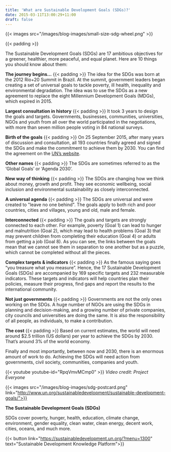 ```yaml
---
title: 'What are Sustainable Development Goals (SDGs)?'
date: 2015-03-11T13:00:29+11:00
draft: false
---
```


{{< images src="/images/blog-images/small-size-sdg-wheel.png" >}}

{{< padding >}}

The Sustainable Development Goals (SDGs) are 17 ambitious objectives for a greener, healthier, more peaceful, and equal planet. Here are 10 things you should know about them:

**The journey begins...**
{{< padding >}}
The idea for the SDGs was born at the 2012 Rio+20 Summit in Brazil. At the summit, government leaders began creating a set of universal goals to tackle poverty, ill health, inequality and environmental degradation. The idea was to use the SDGs as a new agreement to replace the eight Millennium Development Goals (MDGs), which expired in 2015.

**Largest consultation in history**
{{< padding >}}
It took 3 years to design the goals and targets. Governments, businesses, communities, universities, NGOs and youth from all over the world participated in the negotiations, with more than seven million people voting in 84 national surveys.

**Birth of the goals**
{{< padding >}}
On 25 September 2015, after many years of discussion and consultation, all 193 countries finally agreed and signed the SDGs and make the commitment to achieve them by 2030. You can find the agreement on the [UN’s website](https://sustainabledevelopment.un.org/post2015/transformingourworld).

**Other names**
{{< padding >}}
The SDGs are sometimes referred to as the ‘Global Goals’ or ‘Agenda 2030’.

**New way of thinking**
{{< padding >}}
The SDGs are changing how we think about money, growth and profit. They see economic wellbeing, social inclusion and environmental sustainability as closely interconnected.

**A universal agenda**
{{< padding >}}
The SDGs are universal and were created to "leave no one behind". The goals apply to both rich and poor countries, cities and villages, young and old, male and female.

**Interconnected**
{{< padding >}}
The goals and targets are strongly connected to each other. For example, poverty (Goal 1) can lead to hunger and malnutrition (Goal 2), which may lead to health problems (Goal 3) that may prevent children from completing their education (Goal 4) or adults from getting a job (Goal 8). As you can see, the links between the goals mean that we cannot see them in separation to one another but as a puzzle, which cannot be completed without all the pieces.

**Complex targets & indicators**
{{< padding >}}
As the famous saying goes “you treasure what you measure”. Hence, the 17 Sustainable Development Goals (SDGs) are accompanied by 169 specific targets and 232 measurable indicators. These targets and indicators will help countries plan their policies, measure their progress, find gaps and report the results to the international community.

**Not just governments**
{{< padding >}}
Governments are not the only ones working on the SDGs. A huge number of NGOs are using the SDGs in planning and decision-making, and a growing number of private companies, city councils and universities are doing the same. It is also the responsibility of all people, as individuals, to make a contribution.

**The cost**
{{< padding >}}
Based on current estimates, the world will need around \$2.5 trillion (US dollars) per year to achieve the SDGs by 2030. That’s around 3% of the world economy.

Finally and most importantly, between now and 2030, there is an enormous amount of work to do. Achieving the SDGs will need action from governments, civil society, communities, companies and youth.

{{< youtube youtube-id="RpqVmvMCmp0" >}}
_Video credit: Project Everyone_

{{< images src="/images/blog-images/sdg-postcard.png" link="http://www.un.org/sustainabledevelopment/sustainable-development-goals/">}}

**The Sustainable Development Goals (SDGs)**

SDGs cover poverty, hunger, health, education, climate change, environment, gender equality, clean water, clean energy, decent work, cities, oceans, and much more.

{{< button link="https://sustainabledevelopment.un.org/?menu=1300" text="Sustainable Development Knowledge Platform">}}
